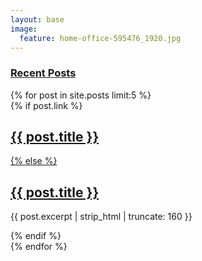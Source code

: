 ```yaml
---
layout: base
image:
  feature: home-office-595476_1920.jpg
---
```


<div id="index">
  <h3><a href="{{ site.url}}/posts/">Recent Posts</a></h3>
  {% for post in site.posts limit:5 %}    
  <article>
    {% if post.link %}
      <h2 class="link-post"><a href="{{ site.url }}{{ post.url }}" title="{{ post.title }}">{{ post.title }}</a> <a href="{{ post.link }}" target="_blank" title="{{ post.title }}"><i class="fa fa-link"></i></h2>
    {% else %}
      <h2><a href="{{ site.url }}{{ post.url }}" title="{{ post.title }}">{{ post.title }}</a></h2>
      <p>{{ post.excerpt | strip_html | truncate: 160 }}</p>
    {% endif %}
  </article>
  {% endfor %}
</div><!-- /#index -->